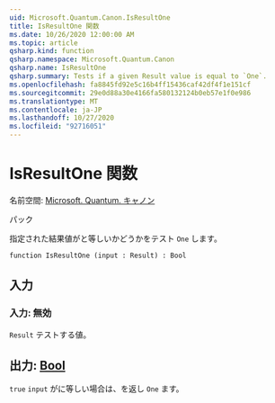 ```yaml
---
uid: Microsoft.Quantum.Canon.IsResultOne
title: IsResultOne 関数
ms.date: 10/26/2020 12:00:00 AM
ms.topic: article
qsharp.kind: function
qsharp.namespace: Microsoft.Quantum.Canon
qsharp.name: IsResultOne
qsharp.summary: Tests if a given Result value is equal to `One`.
ms.openlocfilehash: fa8845fd92e5c16b4ff15436caf42df4f1e151cf
ms.sourcegitcommit: 29e0d88a30e4166fa580132124b0eb57e1f0e986
ms.translationtype: MT
ms.contentlocale: ja-JP
ms.lasthandoff: 10/27/2020
ms.locfileid: "92716051"
---
```

# <a name="isresultone-function"></a>IsResultOne 関数

名前空間: [Microsoft. Quantum. キャノン](xref:Microsoft.Quantum.Canon)

パック [](https://nuget.org/packages/)


指定された結果値がと等しいかどうかをテスト `One` します。

```qsharp
function IsResultOne (input : Result) : Bool
```


## <a name="input"></a>入力

### <a name="input--__invalidresult__"></a>入力: __無効 <Result>__

`Result` テストする値。



## <a name="output--bool"></a>出力: [Bool](xref:microsoft.quantum.lang-ref.bool)

`true` `input` がに等しい場合は、を返し `One` ます。